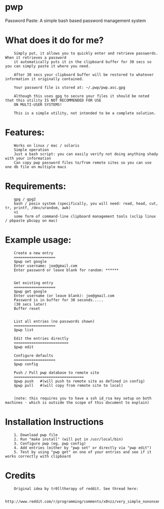 pwp
===

Password Paste: A simple bash based password management system

What does it do for me?
=======================
		

		Simply put, it allows you to quickly enter and retrieve passwords. When it retrieves a password 
		it automatically puts it in the clipboard buffer for 30 secs so you can simply paste it where you need. 

		After 30 secs your clipboard buffer will be restored to whatever information it originally contained. 

		Your password file is stored at: ~/.pwp/pwp.asc.gpg

		Although this uses gpg to secure your files it should be noted that this utility IS NOT RECOMMENDED FOR USE
		ON MULTI-USER SYSTEMS!

		This is a simple utility, not intended to be a complete solution.  

Features:
==========
		Works on linux / mac / solaris
		Simple operation
		Just a bash script: you can easily verify not doing anything shady with your information 
		Can copy pwp password files to/from remote sites so you can use one db file on multiple macs
		

Requirements: 
=============
		gpg / gpg2
		bash / posix system (specifically, you will need: read, head, cut, tr, printf, /dev/urandom, awk)
		vi
		some form of command-line clipboard management tools (xclip linux / pbpaste pbcopy on mac) 
Example usage:
==============
		

		Create a new entry
		===================
		$pwp set google
		Enter username: joe@gmail.com
		Enter password or leave blank for random: ******

	
		Get existing entry
		===================
		$pwp get google
		Enter username (or leave blank): joe@gmail.com
		Password is in buffer for 30 seconds.....
		(30 secs later)
		Buffer reset


		List all entries (no passwords shown)
		===================
		$pwp list

		Edit the entries directly
		=========================
		$pwp edit

		Configure defaults
		===================
		$pwp config

		Push / Pull pwp database to remote site
		================================
		$pwp push 	#(will push to remote site as defined in config)
		$pwp pull 	#(will copy from remote site to local)
	
		
		(note: this requires you to have a ssh id_rsa key setup on both machines - which is outside the scope of this document to explain)

Installation Instructions
=========================
		
		1. Download pwp file
		2. Run "make install" (will put in /usr/local/bin)
		3. Configure pwp (eg. pwp config)
		4. Add entries (either by "pwp set" or directly via "pwp edit")
		5. Test by using "pwp get" on one of your entries and see if it works correctly with clipboard

Credits
========

		Original idea by tr0lltherapy of reddit. See thread here: 

		http://www.reddit.com/r/programming/comments/x0nzz/very_simple_nononsense_password_manager_that_uses/c5i7ekn


